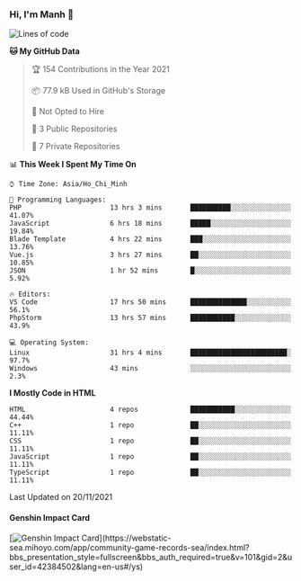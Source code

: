 ### Hi, I'm Manh 👋

<!--START_SECTION:waka-->
![Lines of code](https://img.shields.io/badge/From%20Hello%20World%20I%27ve%20Written-209667%20lines%20of%20code-blue)

**🐱 My GitHub Data** 

> 🏆 154 Contributions in the Year 2021
 > 
> 📦 77.9 kB Used in GitHub's Storage 
 > 
> 🚫 Not Opted to Hire
 > 
> 📜 3 Public Repositories 
 > 
> 🔑 7 Private Repositories  
 > 
📊 **This Week I Spent My Time On** 

```text
⌚︎ Time Zone: Asia/Ho_Chi_Minh

💬 Programming Languages: 
PHP                      13 hrs 3 mins       ██████████░░░░░░░░░░░░░░░   41.07% 
JavaScript               6 hrs 18 mins       █████░░░░░░░░░░░░░░░░░░░░   19.84% 
Blade Template           4 hrs 22 mins       ███░░░░░░░░░░░░░░░░░░░░░░   13.76% 
Vue.js                   3 hrs 27 mins       ██░░░░░░░░░░░░░░░░░░░░░░░   10.85% 
JSON                     1 hr 52 mins        █░░░░░░░░░░░░░░░░░░░░░░░░   5.92%

🔥 Editors: 
VS Code                  17 hrs 50 mins      ██████████████░░░░░░░░░░░   56.1% 
PhpStorm                 13 hrs 57 mins      ███████████░░░░░░░░░░░░░░   43.9%

💻 Operating System: 
Linux                    31 hrs 4 mins       ████████████████████████░   97.7% 
Windows                  43 mins             ░░░░░░░░░░░░░░░░░░░░░░░░░   2.3%

```

**I Mostly Code in HTML** 

```text
HTML                     4 repos             ███████████░░░░░░░░░░░░░░   44.44% 
C++                      1 repo              ██░░░░░░░░░░░░░░░░░░░░░░░   11.11% 
CSS                      1 repo              ██░░░░░░░░░░░░░░░░░░░░░░░   11.11% 
JavaScript               1 repo              ██░░░░░░░░░░░░░░░░░░░░░░░   11.11% 
TypeScript               1 repo              ██░░░░░░░░░░░░░░░░░░░░░░░   11.11%

```



 Last Updated on 20/11/2021
<!--END_SECTION:waka-->

#### Genshin Impact Card
[![Genshin Impact Card](https://api.mn07.xyz/genshin/card/42384502?)](https://webstatic-sea.mihoyo.com/app/community-game-records-sea/index.html?bbs_presentation_style=fullscreen&bbs_auth_required=true&v=101&gid=2&user_id=42384502&lang=en-us#/ys)

